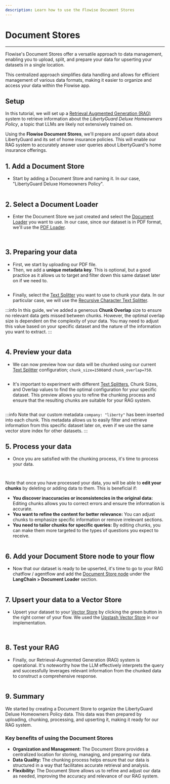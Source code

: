 ```yaml
---
description: Learn how to use the Flowise Document Stores
---
```


# Document Stores

---

Flowise's Document Stores offer a versatile approach to data management, enabling you to upload, split, and prepare your data for upserting your datasets in a single location.

This centralized approach simplifies data handling and allows for efficient management of various data formats, making it easier to organize and access your data within the Flowise app.

## Setup

In this tutorial, we will set up a [Retrieval Augmented Generation (RAG)](../../developers/use-cases/multiple-documents-qna.md) system to retrieve information about the _LibertyGuard Deluxe Homeowners Policy_, a topic that LLMs are likely not extensively trained on.

Using the **Flowise Document Stores**, we'll prepare and upsert data about LibertyGuard and its set of home insurance policies. This will enable our RAG system to accurately answer user queries about LibertyGuard's home insurance offerings.

## 1. Add a Document Store

-   Start by adding a Document Store and naming it. In our case, "LibertyGuard Deluxe Homeowners Policy".

<figure><img src="/.gitbook/assets/ds01.png" alt="" /><figcaption></figcaption></figure>

## 2. Select a Document Loader

-   Enter the Document Store we just created and select the [Document Loader](../../using-answerai/sidekick-studio/nodes/document-loaders/) you want to use. In our case, since our dataset is in PDF format, we'll use the [PDF Loader](../../using-answerai/sidekick-studio/nodes/document-loaders/pdf-file.md).

<figure><img src="/.gitbook/assets/ds02.png" alt="" /><figcaption></figcaption></figure>

<figure><img src="/.gitbook/assets/ds03.png" alt="" /><figcaption></figcaption></figure>

## 3. Preparing your data

-   First, we start by uploading our PDF file.
-   Then, we add a **unique metadata key**. This is optional, but a good practice as it allows us to target and filter down this same dataset later on if we need to.

<figure><img src="/.gitbook/assets/ds04.png" alt="" /><figcaption></figcaption></figure>

-   Finally, select the [Text Splitter](../../using-answerai/sidekick-studio/nodes/text-splitters/) you want to use to chunk your data. In our particular case, we will use the [Recursive Character Text Splitter](../../using-answerai/sidekick-studio/nodes/text-splitters/recursive-character-text-splitter.md).

:::info
In this guide, we've added a generous **Chunk Overlap** size to ensure no relevant data gets missed between chunks. However, the optimal overlap size is dependent on the complexity of your data. You may need to adjust this value based on your specific dataset and the nature of the information you want to extract.
:::

<figure><img src="/.gitbook/assets/ds05.png" alt="" /><figcaption></figcaption></figure>

## 4. Preview your data

-   We can now preview how our data will be chunked using our current [Text Splitter](../../using-answerai/sidekick-studio/nodes/text-splitters/) configuration; `chunk_size=1500`and `chunk_overlap=750`.

<figure><img src="/.gitbook/assets/ds06.png" alt="" /><figcaption></figcaption></figure>

-   It's important to experiment with different [Text Splitters](../../using-answerai/sidekick-studio/nodes/text-splitters/), Chunk Sizes, and Overlap values to find the optimal configuration for your specific dataset. This preview allows you to refine the chunking process and ensure that the resulting chunks are suitable for your RAG system.

<figure><img src="/.gitbook/assets/ds07.png" alt="" /><figcaption></figcaption></figure>

:::info
Note that our custom metadata `company: "liberty"` has been inserted into each chunk. This metadata allows us to easily filter and retrieve information from this specific dataset later on, even if we use the same vector store index for other datasets.
:::

## 5. Process your data

-   Once you are satisfied with the chunking process, it's time to process your data.

<figure><img src="/.gitbook/assets/ds08.png" alt="" /><figcaption></figcaption></figure>

<figure><img src="/.gitbook/assets/ds09%20(1).png" alt="" /><figcaption></figcaption></figure>

Note that once you have processed your data, you will be able to **edit your chunks** by deleting or adding data to them. This is beneficial if:

-   **You discover inaccuracies or inconsistencies in the original data:** Editing chunks allows you to correct errors and ensure the information is accurate.
-   **You want to refine the content for better relevance:** You can adjust chunks to emphasize specific information or remove irrelevant sections.
-   **You need to tailor chunks for specific queries:** By editing chunks, you can make them more targeted to the types of questions you expect to receive.

<figure><img src="/.gitbook/assets/ds10.png" alt="" /><figcaption></figcaption></figure>

## 6. Add your Document Store node to your flow

-   Now that our dataset is ready to be upserted, it's time to go to your RAG chatflow / agentflow and add the [Document Store node](../../using-answerai/sidekick-studio/nodes/document-loaders/document-store.md) under the **LangChain > Document Loader** section.

<figure><img src="/.gitbook/assets/ds11.png" alt="" /><figcaption></figcaption></figure>

## 7. Upsert your data to a Vector Store

-   Upsert your dataset to your [Vector Store](../../using-answerai/sidekick-studio/nodes/vector-stores/) by clicking the green button in the right corner of your flow. We used the [Upstash Vector Store](../../using-answerai/sidekick-studio/nodes/vector-stores/upstash-vector.md) in our implementation.

<figure><img src="/.gitbook/assets/ds12.png" alt="" /><figcaption></figcaption></figure>

<figure><img src="/.gitbook/assets/ds13.png" alt="" /><figcaption></figcaption></figure>

## 8. Test your RAG

-   Finally, our Retrieval-Augmented Generation (RAG) system is operational. It's noteworthy how the LLM effectively interprets the query and successfully leverages relevant information from the chunked data to construct a comprehensive response.

<figure><img src="/.gitbook/assets/ds15.png" alt="" /><figcaption></figcaption></figure>

## 9. Summary

We started by creating a Document Store to organize the LibertyGuard Deluxe Homeowners Policy data. This data was then prepared by uploading, chunking, processing, and upserting it, making it ready for our RAG system.

### Key benefits of using the Document Stores

-   **Organization and Management:** The Document Store provides a centralized location for storing, managing, and preparing our data.
-   **Data Quality:** The chunking process helps ensure that our data is structured in a way that facilitates accurate retrieval and analysis.
-   **Flexibility:** The Document Store allows us to refine and adjust our data as needed, improving the accuracy and relevance of our RAG system.
